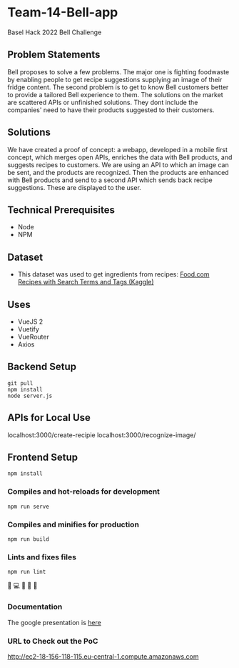 # Team-14-Bell-app
Basel Hack 2022 Bell Challenge

## Problem Statements
Bell proposes to solve a few problems. The major one is fighting foodwaste by enabling people to get recipe suggestions supplying an image of their fridge content. The second problem is to get to know Bell customers better to provide a tailored Bell experience to them.
The solutions on the market are scattered APIs or unfinished solutions. They dont include the companies' need to have their products suggested to their customers.

## Solutions
We have created a proof of concept: a webapp, developed in a mobile first concept, which merges open APIs, enriches the data with Bell products, and suggests recipes to customers.
We are using an API to which an image can be sent, and the products are recognized. Then the products are enhanced with Bell products and send to a second API which sends back recipe suggestions. These are displayed to the user. 

## Technical Prerequisites
- Node
- NPM

## Dataset

- This dataset was used to get ingredients from recipes: [Food.com Recipes with Search Terms and Tags (Kaggle)](https://www.kaggle.com/datasets/shuyangli94/foodcom-recipes-with-search-terms-and-tags)

## Uses
- VueJS 2
- Vuetify
- VueRouter
- Axios

## Backend Setup
```
git pull
npm install
node server.js
```

## APIs for Local Use
localhost:3000/create-recipie
localhost:3000/recognize-image/

## Frontend Setup
```
npm install
```

### Compiles and hot-reloads for development
```
npm run serve
```

### Compiles and minifies for production
```
npm run build
```

### Lints and fixes files
```
npm run lint
```

:meat_on_bone: :computer: :green_heart: :poultry_leg: :rainbow:

### Documentation

The google presentation is [here](https://docs.google.com/presentation/d/15kZCKr3lPAo_j7qtFoXbP1KHa1h_AUIR23ijlMK8sqs/edit?usp=sharing)

### URL to Check out the PoC
http://ec2-18-156-118-115.eu-central-1.compute.amazonaws.com
